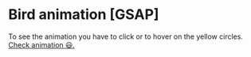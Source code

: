 # Bird animation [GSAP]

To see the animation you have to click or to hover on the yellow circles.
[Check animation 😃.](https://andreyvozniuk.github.io/bird-animation/)